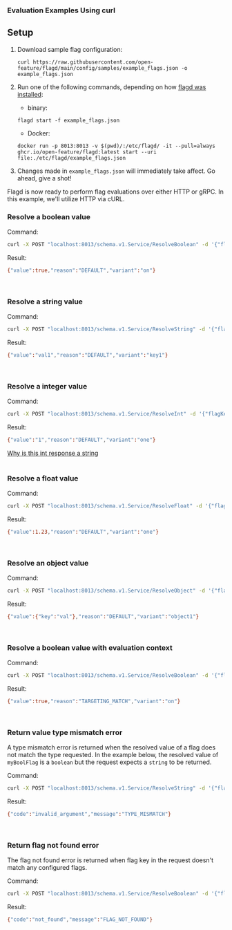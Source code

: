 ### Evaluation Examples Using curl

## Setup

1. Download sample flag configuration:

    ```shell
    curl https://raw.githubusercontent.com/open-feature/flagd/main/config/samples/example_flags.json -o example_flags.json
    ```

1. Run one of the following commands, depending on how [flagd was installed](../usage/getting_started.md):
   - binary:

    ```shell
    flagd start -f example_flags.json
    ```

   - Docker:

    ```shell
    docker run -p 8013:8013 -v $(pwd)/:/etc/flagd/ -it --pull=always ghcr.io/open-feature/flagd:latest start --uri file:./etc/flagd/example_flags.json
    ```

1. Changes made in `example_flags.json` will immediately take affect. Go ahead, give a shot!

Flagd is now ready to perform flag evaluations over either HTTP or gRPC. In this example, we'll utilize HTTP via cURL.

### Resolve a boolean value

Command:

```sh
curl -X POST "localhost:8013/schema.v1.Service/ResolveBoolean" -d '{"flagKey":"myBoolFlag","context":{}}' -H "Content-Type: application/json"
```

Result:

```sh
{"value":true,"reason":"DEFAULT","variant":"on"}
```

<br />

### Resolve a string value

Command:

```sh
curl -X POST "localhost:8013/schema.v1.Service/ResolveString" -d '{"flagKey":"myStringFlag","context":{}}' -H "Content-Type: application/json"
```

Result:

```sh
{"value":"val1","reason":"DEFAULT","variant":"key1"}
```

<br />

### Resolve a integer value

Command:

```sh
curl -X POST "localhost:8013/schema.v1.Service/ResolveInt" -d '{"flagKey":"myIntFlag","context":{}}' -H "Content-Type: application/json"
```

Result:

```sh
{"value":"1","reason":"DEFAULT","variant":"one"}
```
[Why is this int response a string](https://github.com/open-feature/flagd/blob/main/docs/help/http_int_response.md)
<br />
<br />

### Resolve a float value

Command:

```sh
curl -X POST "localhost:8013/schema.v1.Service/ResolveFloat" -d '{"flagKey":"myFloatFlag","context":{}}' -H "Content-Type: application/json"
```

Result:

```sh
{"value":1.23,"reason":"DEFAULT","variant":"one"}
```

<br />

### Resolve an object value

Command:

```sh
curl -X POST "localhost:8013/schema.v1.Service/ResolveObject" -d '{"flagKey":"myObjectFlag","context":{}}' -H "Content-Type: application/json"
```

Result:

```sh
{"value":{"key":"val"},"reason":"DEFAULT","variant":"object1"}
```

<br />

### Resolve a boolean value with evaluation context

Command:

```sh
curl -X POST "localhost:8013/schema.v1.Service/ResolveBoolean" -d '{"flagKey":"isColorYellow","context":{"color":"yellow"}}' -H "Content-Type: application/json"
```

Result:

```sh
{"value":true,"reason":"TARGETING_MATCH","variant":"on"}
```

<br />

### Return value type mismatch error

A type mismatch error is returned when the resolved value of a flag does not match the type requested. In the example below, the resolved value of `myBoolFlag` is a `boolean` but the request expects a `string` to be returned.

Command:

```sh
curl -X POST "localhost:8013/schema.v1.Service/ResolveString" -d '{"flagKey":"myBoolFlag","context":{}}' -H "Content-Type: application/json"
```

Result:

```sh
{"code":"invalid_argument","message":"TYPE_MISMATCH"}
```

<br />

### Return flag not found error

The flag not found error is returned when flag key in the request doesn't match any configured flags.

Command:

```sh
curl -X POST "localhost:8013/schema.v1.Service/ResolveBoolean" -d '{"flagKey":"aMissingFlag","context":{}}' -H "Content-Type: application/json"
```

Result:

```sh
{"code":"not_found","message":"FLAG_NOT_FOUND"}
```